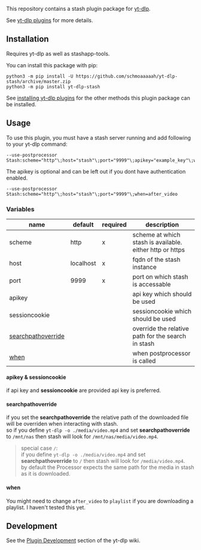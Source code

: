 This repository contains a stash plugin package for [yt-dlp](https://github.com/yt-dlp/yt-dlp#readme). 

See [yt-dlp plugins](https://github.com/yt-dlp/yt-dlp#plugins) for more details.


## Installation

Requires yt-dlp as well as stashapp-tools.

You can install this package with pip:
```shell
python3 -m pip install -U https://github.com/schmoaaaaah/yt-dlp-stash/archive/master.zip
python3 -m pip install yt-dlp-stash
```

See [installing yt-dlp plugins](https://github.com/yt-dlp/yt-dlp#installing-plugins) for the other methods this plugin package can be installed.


## Usage

To use this plugin, you must have a stash server running and add following to your yt-dlp command:
```shell
--use-postprocessor Stash:scheme="http"\;host="stash"\;port="9999"\;apikey="example_key"\;when=after_video
```
The apikey is optional and can be left out if you dont have authentication enabled.
```shell
--use-postprocessor Stash:scheme="http"\;host="stash"\;port="9999"\;when=after_video
```
### Variables

|name|default|required|description|
|---|---|---|---|
|scheme|http|x|scheme at which stash is available. either http or https|
|host|localhost|x|fqdn of the stash instance|
|port|9999|x|port on which stash is accessable|
|apikey|||api key which should be used
|sessioncookie|||sessioncookie which should be used|
|[searchpathoverride](####searchpathoverride)|||override the relative path for the search in stash
|[when](https://github.com/yt-dlp/yt-dlp?tab=readme-ov-file#post-processing-options)|||when postprocessor is called

#### apikey & sessioncookie
if api key and **sessioncookie** are provided api key is preferred.

#### searchpathoverride
if you set the **searchpathoverride** the relative path of the downloaded file will be overriden when interacting with stash.   
so if you define `yt-dlp -o ./media/video.mp4` and set **searchpathoverride** to `/mnt/nas` then stash will look for `/mnt/nas/media/video.mp4`.   
> special case `/`:   
> if you define `yt-dlp -o ./media/video.mp4` and set **searchpathoverride** to `/` then stash will look for `/media/video.mp4`.   
by default the Processor expects the same path for the media in stash as it is downloaded.

#### when
You might need to change `after_video` to `playlist` if you are downloading a playlist.
I haven't tested this yet.

## Development

See the [Plugin Development](https://github.com/yt-dlp/yt-dlp/wiki/Plugin-Development) section of the yt-dlp wiki.
